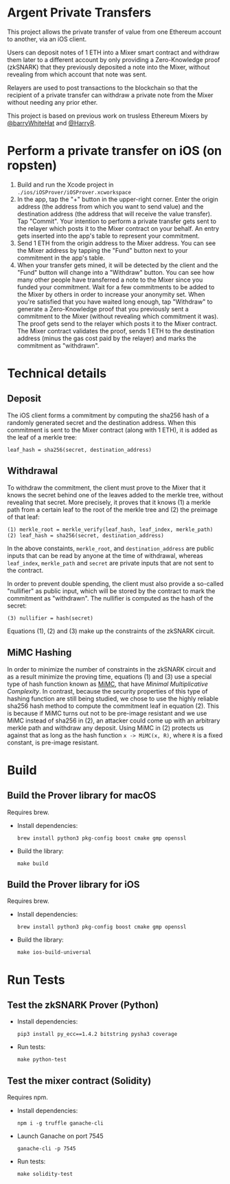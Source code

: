 # Argent Private Transfers

This project allows the private transfer of value from one Ethereum account to another, via an iOS client.

Users can deposit notes of 1 ETH into a Mixer smart contract and withdraw them later to a different account by only providing a Zero-Knowledge proof (zkSNARK) that they previously deposited a note into the Mixer, without revealing from which account that note was sent.

Relayers are used to post transactions to the blockchain so that the recipient of a private transfer can withdraw a private note from the Mixer without needing any prior ether.

This project is based on previous work on trusless Ethereum Mixers by [@barryWhiteHat](https://github.com/barryWhiteHat/miximus) and [@HarryR](https://github.com/HarryR/ethsnarks-miximus).

# Perform a private transfer on iOS (on ropsten)

1. Build and run the Xcode project in `./ios/iOSProver/iOSProver.xcworkspace`
2. In the app, tap the "+" button in the upper-right corner. Enter the origin address (the address from which you want to send value) and the destination address (the address that will receive the value transfer). Tap "Commit". Your intention to perform a private transfer gets sent to the relayer which posts it to the Mixer contract on your behalf. An entry gets inserted into the app's table to represent your commitment.
3. Send 1 ETH from the origin address to the Mixer address. You can see the Mixer address by tapping the "Fund" button next to your commitment in the app's table.
4. When your transfer gets mined, it will be detected by the client and the "Fund" button will change into a "Withdraw" button. You can see how many other people have transferred a note to the Mixer since you funded your commitment. Wait for a few commitments to be added to the Mixer by others in order to increase your anonymity set. When you're satisfied that you have waited long enough, tap "Withdraw" to generate a Zero-Knowledge proof that you previously sent a commitment to the Mixer (without revealing which commitment it was). The proof gets send to the relayer which posts it to the Mixer contract. The Mixer contract validates the proof, sends 1 ETH to the destination address (minus the gas cost paid by the relayer) and marks the commitment as "withdrawn".

# Technical details

## Deposit

The iOS client forms a commitment by computing the sha256 hash of a randomly generated secret and the destination address. When this commitment is sent to the Mixer contract (along with 1 ETH), it is added as the leaf of a merkle tree:

```
leaf_hash = sha256(secret, destination_address)
```

## Withdrawal

To withdraw the commitment, the client must prove to the Mixer that it knows the secret behind one of the leaves added to the merkle tree, without revealing that secret. More precisely, it proves that it knows (1) a merkle path from a certain leaf to the root of the merkle tree and (2) the preimage of that leaf:

```
(1) merkle_root = merkle_verify(leaf_hash, leaf_index, merkle_path)
(2) leaf_hash = sha256(secret, destination_address)
```

In the above constaints, `merkle_root`, and `destination_address` are public inputs that can be read by anyone at the time of withdrawal, whereas `leaf_index`, `merkle_path` and `secret` are private inputs that are not sent to the contract.

In order to prevent double spending, the client must also provide a so-called "nullifier" as public input, which will be stored by the contract to mark the commitment as "withdrawn". The nullifier is computed as the hash of the secret:

```
(3) nullifier = hash(secret)
```

Equations (1), (2) and (3) make up the constraints of the zkSNARK circuit.

## MiMC Hashing

In order to minimize the number of constraints in the zkSNARK circuit and as a result minimize the proving time, equations (1) and (3) use a special type of hash function known as [MiMC](https://eprint.iacr.org/2016/492), that have _Minimal Multiplicative Complexity_. In contrast, because the security properties of this type of hashing function are still being studied, we chose to use the highly reliable sha256 hash method to compute the commitment leaf in equation (2). This is because if MiMC turns out not to be pre-image resistant and we use MiMC instead of sha256 in (2), an attacker could come up with an arbitrary merkle path and withdraw any deposit. Using MiMC in (2) protects us against that as long as the hash function `x -> MiMC(x, R)`, where `R` is a fixed constant, is pre-image resistant.

# Build

## Build the Prover library for macOS

Requires brew.

- Install dependencies:
  ```
  brew install python3 pkg-config boost cmake gmp openssl
  ```
- Build the library:
  ```
  make build
  ```

## Build the Prover library for iOS

Requires brew.

- Install dependencies:
  ```
  brew install python3 pkg-config boost cmake gmp openssl
  ```
- Build the library:
  ```
  make ios-build-universal
  ```

# Run Tests

## Test the zkSNARK Prover (Python)

- Install dependencies:
  ```
  pip3 install py_ecc==1.4.2 bitstring pysha3 coverage
  ```
- Run tests:
  ```
  make python-test
  ```

## Test the mixer contract (Solidity)

Requires npm.

- Install dependencies:
  ```
  npm i -g truffle ganache-cli
  ```
- Launch Ganache on port 7545
  ```
  ganache-cli -p 7545
  ```
- Run tests:
  ```
  make solidity-test
  ```
